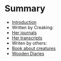 # Summary

* [Introduction](README.md)
* Written by Creaking:
 * [Her journals](CreakJou.md)
 * [Her transcripts](Transcripts.md)
* Writen by others:
 * [Book about creatures](Creatures.md)
 * [Wooden Diaries](woden-diaries.md)
